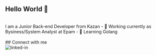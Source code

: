 ## Hello World 👋
<br>
I am a Junior Back-end Developer from Kazan
- 🔭 Working currently as Bysiness/System Analyst at Epam
- 🌱 Learning Golang
<br>
<br>
## Connect with me
<br>
<a href="https://www.linkedin.com/in/bulat-is-online"><img src="https://img.shields.io/badge/linkedin-%230077B5.svg?&style=for-the-badge&logo=linkedin&logoColor=white" <img align="left" alt="linked-in"></a>
